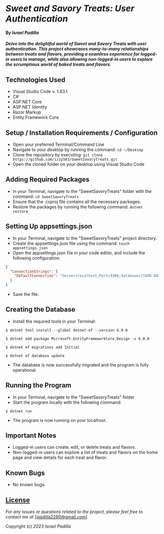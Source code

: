 # _Sweet and Savory Treats: User Authentication_

#### By _**Israel Padilla**_

#### _Delve into the delightful world of Sweet and Savory Treats with user authentication. This project showcases many-to-many relationships between treats and flavors, providing a seamless experience for logged-in users to manage, while also allowing non-logged-in users to explore the scrumptious world of baked treats and flavors._

## Technologies Used

* Visual Studio Code v. 1.83.1
* C#
* ASP.NET Core
* ASP.NET Identity
* Razor Markup
* Entity Framework Core

## Setup / Installation Requirements / Configuration

* Open your preferred Terminal/Command Line
* Navigate to your desktop by running the command: `cd ~/Desktop`
* Clone the repository by executing: `git clone https://github.com/izzy503/SweetSavoryTreats.git`
* Open the cloned folder on your desktop using Visual Studio Code

## Adding Required Packages

* In your Terminal, navigate to the "SweetSavoryTreats" folder with the command: `cd SweetSavoryTreats`
* Ensure that the .csproj file contains all the necessary packages.
* Restore the packages by running the following command: `dotnet restore`

## Setting Up appsettings.json

* In your Terminal, navigate to the "SweetSavoryTreats" project directory.
* Create the appsettings.json file using the command: `touch appsettings.json`
* Open the appsettings.json file in your code editor, and include the following configuration:
```json
{
  "ConnectionStrings": {
    "DefaultConnection": "Server=localhost;Port=3306;database=[YOUR DATABASE NAME];uid=[YOUR USER ID];pwd=[YOUR PASSWORD];"
  } 
}
```
* Save the file.

## Creating the Database

* Install the required tools in your Terminal:
```
$ dotnet tool install --global dotnet-ef --version 6.0.0
```
```
$ dotnet add package Microsoft.EntityFrameworkCore.Design -v 6.0.0
```
```
$ dotnet ef migrations add Initial
```
```
$ dotnet ef database update
```
* The database is now successfully migrated and the program is fully operational.

## Running the Program

* In your Terminal, navigate to the "SweetSavoryTreats" folder
* Start the program locally with the following command:
```
$ dotnet run
```
* The program is now running on your localhost.

## Important Notes

* Logged-in users can create, edit, or delete treats and flavors.
* Non-logged-in users can explore a list of treats and flavors on the home page and view details for each treat and flavor.

## Known Bugs

* No known bugs.

## [License](https://mit-license.org/)

_For any issues or questions related to the project, please feel free to contact me at_ [ipadilla2280@gmail.com]

Copyright (c) _2023_ _Israel Padilla_